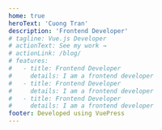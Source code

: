 ```yaml
---
home: true
heroText: 'Cuong Tran'
description: 'Frontend Developer'
# tagline: Vue.js Developer
# actionText: See my work →
# actionLink: /blog/
# features:
#   - title: Frontend Developer
#     details: I am a frontend developer
#   - title: Frontend Developer
#     details: I am a frontend developer
#   - title: Frontend Developer
#     details: I am a frontend developer
footer: Developed using VuePress
---
```

<LeetcodePosts />